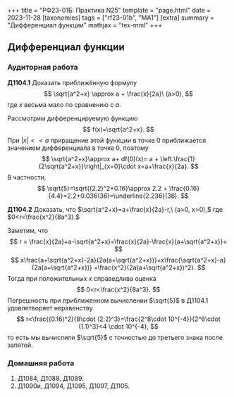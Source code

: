 +++
title = "РФ23-01Б: Практика N25"
template = "page.html"
date = 2023-11-28
[taxonomies]
tags = ["rf23-01b", "MA1"]
[extra]
summary = "Дифференциал функции"
mathjax = "tex-mml"
+++

<!-- more -->
## Дифференциал функции

### Аудиторная работа

**Д1104.1** Доказать приближённую формулу
$$
    \sqrt{a^2+x} \approx a + \frac{x}{2a}\ (a>0),
$$
где $x$ весьма мало по сравнению с $a$.

Рассмотрим дифференцируемую функцию
$$
    f(x)=\sqrt{a^2+x}.
$$
При $|x|<<a$ приращение этой функции в точке $0$
приближается значением дифференциала в точке $0$, поэтому
$$
    \sqrt{a^2+x}\approx a+ df(0)(x)= a + \left.\frac{1}{2\sqrt{a^2+x}}\right|_{x=0}\cdot x=a+\frac{x}{2a}.
$$
В частности,
$$
    \sqrt{5}=\sqrt{(2.2)^2+0.16}\approx 2.2 + \frac{0.16}{4.4}=2.2+0.036(36)=\underline{2.236}(36).
$$

**Д1104.2** Доказать, что $\sqrt{a^2+x}=a+\frac{x}{2a}-r,\ (a>0, x>0),$ где $0<r<\frac{x^2}{8a^3}.$ 

Заметим, что
$$
    r = \frac{x}{2a}+a-\sqrt{a^2+x}=\frac{x}{2a}-\frac{x}{a+\sqrt{a^2+x}}=
$$
$$
    x\frac{a+\sqrt{a^2+x}-2a}{2a(a+\sqrt{a^2+x})}=x\frac{\sqrt{a^2+x}-a}{2a(a+\sqrt{a^2+x})}
    =\frac{x^2}{2a(a+\sqrt{a^2+x})^2}.
$$
Тогда при положительных $x$ справедлива оценка
$$
    0<r<\frac{x^2}{8a^3}.
$$
Погрешность при приближенном вычислении $\sqrt{5}$ в Д1104.1 удовлетворяет неравенству
$$
    r<\frac{(0.16)^2}{8\cdot (2.2)^3}=\frac{2^8\cdot 10^{-4}}{2^6\cdot (1.1)^3}<4 \cdot 10^{-4},
$$
то есть мы вычислили $\sqrt{5}$ с точностью до третьего знака после запятой.


### Домашняя работа

1. Д1084, Д1088, Д1089.
2. Д1090и, Д1094, Д1095, Д1097, Д1105.